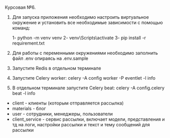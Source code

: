 Курсовая №6.

1. Для запуска приложения необходимо настроить виртуальное окружение и установить все необходимые зависимости с помощью команд:

    1- python -m venv venv
    2- venv\Scripts\activate
    3- pip install -r requirement.txt
2. Для работы с переменными окружениями необходимо заполнить файл .env опираясь на .env.sample
3. Запустите Redis в отдельном терминале
4. Запустите Celery worker: celery -A config worker -P eventlet -l info
5. В отдельном терминале запустите Celery beat:  celery -A config.celery beat -l info
- client - клиенты (которым отправляется рассылка)
- materials - блог
- user - сотрудники, менеджеры, пользователи
- client_service - сервис рассылки, включает модели, представления и тд на логи, настройки рассылки и текст и тему сообщений для рассылки



